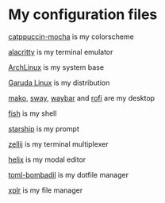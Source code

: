 # My configuration files

[catppuccin-mocha](https://github.com/catppuccin/catppuccin) is my colorscheme

[alacritty](https://github.com/alacritty/alacritty) is my terminal emulator

[ArchLinux](https://wiki.archlinux.org/title/Arch_Linux) is my system base

[Garuda Linux](https://garudalinux.org) is my distribution

[mako](https://github.com/emersion/mako), [sway](https://github.com/swaywm/sway), [waybar](https://github.com/Alexays/Waybar) and [rofi](https://github.com/lbonn/rofi) are my desktop

[fish](https://github.com/fish-shell/fish-shell) is my shell

[starship](https://github.com/starship/starship) is my prompt

[zellij](https://github.com/zellij-org/zellij) is my terminal multiplexer

[helix](https://github.com/helix-editor/helix) is my modal editor

[toml-bombadil](https://github.com/oknozor/toml-bombadil) is my dotfile manager

[xplr](https://github.com/sayanarijit/xplr) is my file manager 
